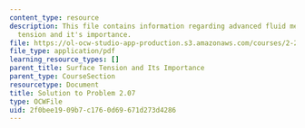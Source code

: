 ```yaml
---
content_type: resource
description: This file contains information regarding advanced fluid mechanics, surface
  tension and it's importance.
file: https://ol-ocw-studio-app-production.s3.amazonaws.com/courses/2-25-advanced-fluid-mechanics-fall-2013/2f0bee1909b7c1760d69671d273d4286_MIT2_25F13_Solution2.07.pdf
file_type: application/pdf
learning_resource_types: []
parent_title: Surface Tension and Its Importance
parent_type: CourseSection
resourcetype: Document
title: Solution to Problem 2.07
type: OCWFile
uid: 2f0bee19-09b7-c176-0d69-671d273d4286
---
```


